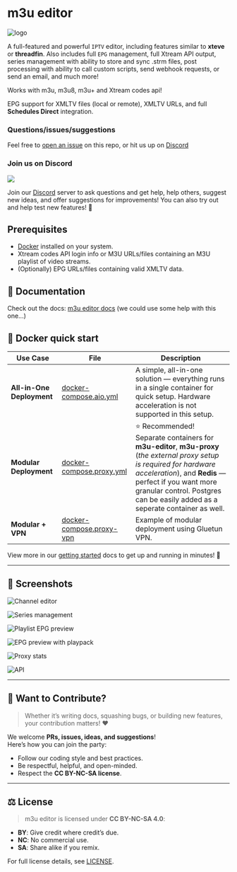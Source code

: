 # m3u editor

![logo](./public/favicon.png)

A full-featured and powerful `IPTV` editor, including features similar to **xteve** or **threadfin**. Also includes full `EPG` management, full Xtream API output, series management with ability to store and sync .strm files, post processing with ability to call custom scripts, send webhook requests, or send an email, and much more!

Works with m3u, m3u8, m3u+ and Xtream codes api!

EPG support for XMLTV files (local or remote), XMLTV URLs, and full **Schedules Direct** integration.

### Questions/issues/suggestions

Feel free to [open an issue](https://github.com/sparkison/m3u-editor/issues/new?template=bug_report.md) on this repo, or hit us up on [Discord](https://discord.gg/rS3abJ5dz7)

### Join us on Discord

[![](https://dcbadge.limes.pink/api/server/rS3abJ5dz7)](https://discord.gg/rS3abJ5dz7)

Join our [Discord](https://discord.gg/rS3abJ5dz7) server to ask questions and get help, help others, suggest new ideas, and offer suggestions for improvements! You can also try out and help test new features! 🎉

## Prerequisites

- [Docker](https://www.docker.com/) installed on your system.
- Xtream codes API login info or M3U URLs/files containing an M3U playlist of video streams.
- (Optionally) EPG URLs/files containing valid XMLTV data.

## 📖 Documentation

Check out the docs: [m3u editor docs](https://sparkison.github.io/m3u-editor-docs/) (we could use some help with this one...)

## 🐳 Docker quick start

| Use Case                    | File                                                    | Description                                                                                            |
| --------------------------- | ------------------------------------------------------- | ------------------------------------------------------------------------------------------------------ |
| **All-in-One Deployment**   | [docker-compose.aio.yml](./docker-compose.aio.yml) | A simple, all-in-one solution — everything runs in a single container for quick setup. Hardware acceleration is not supported in this setup.  |
| **Modular Deployment**      | [docker-compose.proxy.yml](./docker-compose.proxy.yml)         | ⭐ Recommended! Separate containers for **m3u-editor**, **m3u-proxy** (_the external proxy setup is required for hardware acceleration_), and **Redis** — perfect if you want more granular control. Postgres can be easily added as a seperate container as well. |
| **Modular + VPN** | [docker-compose.proxy-vpn](./docker-compose.proxy-vpn.yml) | Example of modular deployment using Gluetun VPN.          |

View more in our [getting started](https://sparkison.github.io/m3u-editor-docs/docs/about/getting-started/) docs to get up and running in minutes! 🥳

---

## 📸 Screenshots

![Channel editor](./screenshots/channel-editing.png)

![Series management](./screenshots/series-mgmt.png)

![Playlist EPG preview](./screenshots/in-app-playlist-epg-preview.png)

![EPG preview with playpack](./screenshots/in-app-playlist-epg-playback.png)

![Proxy stats](./screenshots/proxy-monitor.png)

![API](./screenshots/api.png)

---

## 🤝 Want to Contribute?

> Whether it’s writing docs, squashing bugs, or building new features, your contribution matters! ❤️

We welcome **PRs, issues, ideas, and suggestions**!\
Here’s how you can join the party:

- Follow our coding style and best practices.
- Be respectful, helpful, and open-minded.
- Respect the **CC BY-NC-SA license**.


---

## ⚖️ License  

> m3u editor is licensed under **CC BY-NC-SA 4.0**:  

- **BY**: Give credit where credit’s due.  
- **NC**: No commercial use.  
- **SA**: Share alike if you remix.  

For full license details, see [LICENSE](https://creativecommons.org/licenses/by-nc-sa/4.0/).

